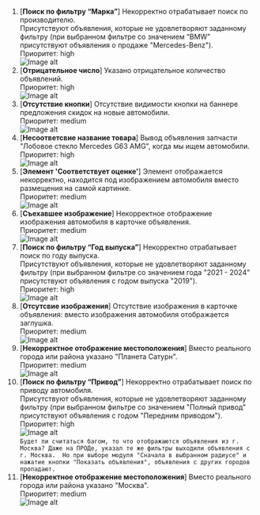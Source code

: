 1. [__Поиск по фильтру “Марка”__] Некорректно отрабатывает поиск по производителю.  
Присутствуют объявления, которые не удовлетворяют заданному фильтру (при выбранном фильтре со значением “BMW” присутствуют объявления о продаже "Mercedes-Benz").  
Приоритет: high  
![Image alt](https://github.com/tatBulat/Avito_Internships/blob/master/screenshots/bug_1.png)  
2. [__Отрицательное число__] Указано отрицательное количество объявлений.  
Приоритет: high  
![Image alt](https://github.com/tatBulat/Avito_Internships/blob/master/screenshots/bug_2.png)
3.  [__Отсутствие кнопки__] Отсутствие видимости кнопки на баннере предложения скидок на новые автомобили.  
Приоритет: medium  
![Image alt](https://github.com/tatBulat/Avito_Internships/blob/master/screenshots/bug_3.png)
4. [__Несоответсвие название товара__] Вывод объявления запчасти "Лобовое стекло Mercedes G63 AMG", когда мы ищем автомобили.  
Приоритет: high  
![Image alt](https://github.com/tatBulat/Avito_Internships/blob/master/screenshots/bug_4.png)  
5. [__Элемент 'Соответствует оценке'__] Элемент отображается некорректно, находится под изображением автомобиля вместо размещения на самой картинке.  
Приоритет: medium  
![Image alt](https://github.com/tatBulat/Avito_Internships/blob/master/screenshots/bug_5.png)  
6. [__Съехавшее изображение__]  Некорректное отображение изображения автомобиля в карточке объявления.  
Приоритет: medium  
![Image alt](https://github.com/tatBulat/Avito_Internships/blob/master/screenshots/bug_6.png)  
7. [__Поиск по фильтру “Год выпуска”__] Некорректно отрабатывает поиск по году выпуска.  
Присутствуют объявления, которые не удовлетворяют заданному фильтру (при выбранном фильтре со значением года "2021 - 2024" присутствуют объявления с годом выпуска "2019").  
Приоритет: high  
![Image alt](https://github.com/tatBulat/Avito_Internships/blob/master/screenshots/bug_7.png)  
8. [__Отсутсвие изображения__] Отсутствие изображения в карточке объявления: вместо изображения автомобиля отображается заглушка.  
Приоритет: medium  
![Image alt](https://github.com/tatBulat/Avito_Internships/blob/master/screenshots/bug_8.png)
9. [__Некорректное отображение местоположения__]  Вместо реального города или района указано "Планета Сатурн".  
Приоритет: medium  
![Image alt](https://github.com/tatBulat/Avito_Internships/blob/master/screenshots/bug_9.png)
10. [__Поиск по фильтру “Привод”__] Некорректно отрабатывает поиск по приводу автомобиля.  
Присутствуют объявления, которые не удовлетворяют заданному фильтру (при выбранном фильтре со значением "Полный привод" присутствуют объявления с годом "Передним приводом").  
Приоритет: high  
![Image alt](https://github.com/tatBulat/Avito_Internships/blob/master/screenshots/bug_10.png)  
`Будет ли считаться багом, то что отображаются объявления из г. Москва? Даже на ПРОДе, указал те же фильтры выходили объявления с г. Москва. 
Но при выборе модуля "Сначала в выбранном радиусе" и нажатие кнопки "Показать объявления", объявления с других городов пропадают.`
11. [__Некорректное отображение местоположения__]  Вместо реального города или района указано "Москва".  
Приоритет: medium  
![Image alt](https://github.com/tatBulat/Avito_Internships/blob/master/screenshots/bug_11.png)  
